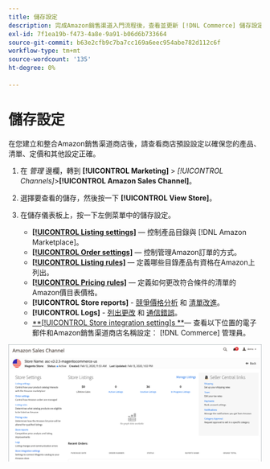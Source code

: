 ```yaml
---
title: 儲存設定
description: 完成Amazon銷售渠道入門流程後，查看並更新 [!DNL Commerce] 儲存設定。
exl-id: 7f1ea19b-f473-4a8e-9a91-b06d6b733664
source-git-commit: b63e2cfb9c7ba7cc169a6eec954abe782d112c6f
workflow-type: tm+mt
source-wordcount: '135'
ht-degree: 0%

---
```


# 儲存設定

在您建立和整合Amazon銷售渠道商店後，請查看商店預設設定以確保您的產品、清單、定價和其他設定正確。

1. 在 _管理_ 邊欄，轉到 **[!UICONTROL Marketing]** > _[!UICONTROL Channels]_>**[!UICONTROL Amazon Sales Channel]**。

1. 選擇要查看的儲存，然後按一下 **[!UICONTROL View Store]**。

1. 在儲存儀表板上，按一下左側菜單中的儲存設定。

   - [**[!UICONTROL Listing settings]**](./listing-settings.md)  — 控制產品目錄與 [!DNL Amazon Marketplace]。
   - [**[!UICONTROL Order settings]**](./order-settings.md)  — 控制管理Amazon訂單的方式。
   - [**[!UICONTROL Listing rules]**](./listing-rules.md)  — 定義哪些目錄產品有資格在Amazon上列出。
   - [**[!UICONTROL Pricing rules]**](./pricing-products.md)  — 定義如何更改符合條件的清單的Amazon價目表價格。
   - **[!UICONTROL Store reports]** - [競爭價格分析](./competitive-price-analysis.md) 和 [清單改進](./listing-improvements.md)。
   - **[!UICONTROL Logs]** - [列出更改](./listing-changes-log.md) 和 [通信錯誤](./communication-errors-log.md)。
   - [**[!UICONTROL Store integration setting]s **](./store-integration-settings.md)— 查看以下位置的電子郵件和Amazon銷售渠道商店名稱設定： [!DNL Commerce] 管理員。

![儲存儀表板](assets/ob-store-review.png)
